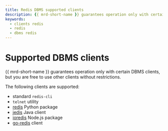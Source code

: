 ```yaml
---
title: Redis DBMS supported clients
description: {{ mrd-short-name }} guarantees operation only with certain DBMS clients, but you are free to use other clients without restrictions. The following clients are supported redis Python package, jedis Java client, ioredis Node.js package, go-redis client, telnet, redis-cli.
keywords:
  - clients redis
  - redis
  - dbms redis
---
```


# Supported DBMS clients

{{ mrd-short-name }} guarantees operation only with certain DBMS clients, but you are free to use other clients without restrictions.

The following clients are supported:

- standard `redis-cli`
- `telnet` utility
- [redis](https://pypi.org/project/redis/) Python package
- [jedis](https://mvnrepository.com/artifact/redis.clients/jedis) Java client
- [ioredis](https://www.npmjs.com/ioredis) Node.js package
- [go-redis](https://github.com/go-redis/redis) client

